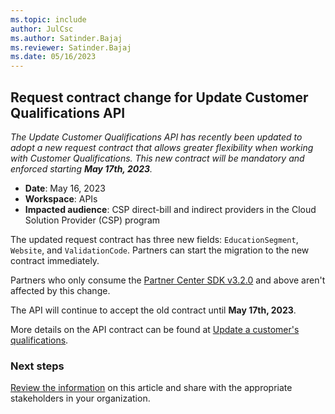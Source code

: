 ```yaml
---
ms.topic: include
author: JulCsc
ms.author: Satinder.Bajaj
ms.reviewer: Satinder.Bajaj
ms.date: 05/16/2023
---
```

## Request contract change for Update Customer Qualifications API

*The Update Customer Qualifications API has recently been updated to adopt a new request contract that allows greater flexibility when working with Customer Qualifications. This new contract will be mandatory and enforced starting **May 17th, 2023**.*


- **Date**: May 16, 2023
- **Workspace**: APIs
- **Impacted audience**: CSP direct-bill and indirect providers in the Cloud Solution Provider (CSP) program

The updated request contract has three new fields: `EducationSegment`, `Website`, and `ValidationCode`. Partners can start the migration to the new contract immediately.

Partners who only consume the [Partner Center SDK v3.2.0](../../../developer/dotnet-release-notes.md#version-320) and above aren't affected by this change.

The API will continue to accept the old contract until **May 17th, 2023**.

More details on the API contract can be found at [Update a customer's qualifications](../../../developer/update-customer-qualification-asynchronous.md).

### Next steps

[Review the information](../../../developer/update-customer-qualification-asynchronous.md) on this article and share with the appropriate stakeholders in your organization.

